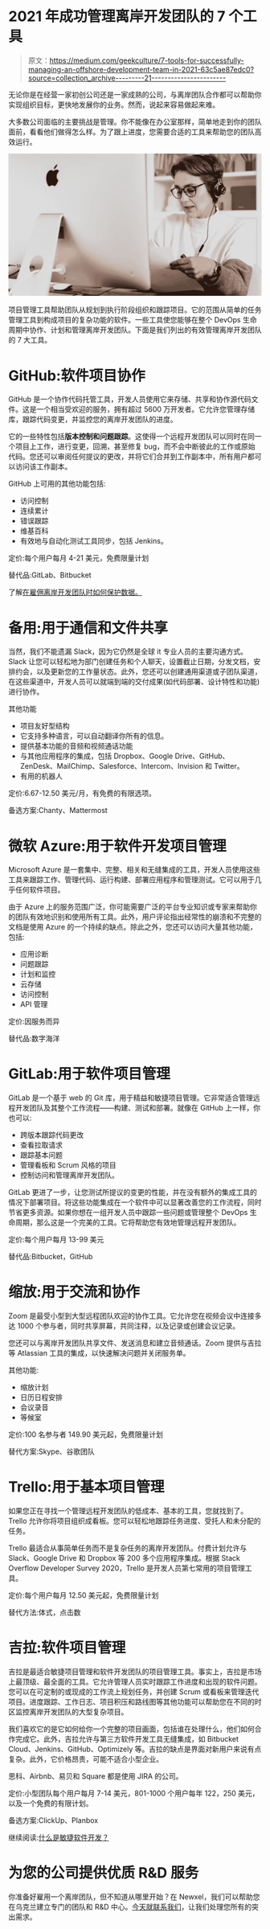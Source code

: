 # 2021 年成功管理离岸开发团队的 7 个工具

> 原文：<https://medium.com/geekculture/7-tools-for-successfully-managing-an-offshore-development-team-in-2021-63c5ae87edc0?source=collection_archive---------21----------------------->

无论你是在经营一家初创公司还是一家成熟的公司，与离岸团队合作都可以帮助你实现组织目标，更快地发展你的业务。然而，说起来容易做起来难。

大多数公司面临的主要挑战是管理。你不能像在办公室那样，简单地走到你的团队面前，看看他们做得怎么样。为了跟上进度，您需要合适的工具来帮助您的团队高效运行。

![](img/1d463373d803e131720e4b80d46830c6.png)

项目管理工具帮助团队从规划到执行阶段组织和跟踪项目。它的范围从简单的任务管理工具到构成项目的复杂功能的软件。一些工具使您能够在整个 DevOps 生命周期中协作、计划和管理离岸开发团队。下面是我们列出的有效管理离岸开发团队的 7 大工具。

# GitHub:软件项目协作

GitHub 是一个协作代码托管工具，开发人员使用它来存储、共享和协作源代码文件。这是一个相当受欢迎的服务，拥有超过 5600 万开发者。它允许您管理存储库，跟踪代码变更，并监控您的离岸开发团队的进度。

它的一些特性包括**版本控制和问题跟踪**。这使得一个远程开发团队可以同时在同一个项目上工作，进行变更，回溯，甚至修复 bug，而不会中断彼此的工作或原始代码。您还可以审阅任何提议的更改，并将它们合并到工作副本中，所有用户都可以访问该工作副本。

GitHub 上可用的其他功能包括:

*   访问控制
*   连续累计
*   错误跟踪
*   维基百科
*   有效地与自动化测试工具同步，包括 Jenkins。

定价:每个用户每月 4-21 美元，免费限量计划

替代品:GitLab、Bitbucket

了解[在雇佣离岸开发团队时如何保护数据。](https://newxel.com/blog/security-tips-when-going-offshore/)

# 备用:用于通信和文件共享

当然，我们不能遗漏 Slack，因为它仍然是全球 it 专业人员的主要沟通方式。Slack 让您可以轻松地为部门创建任务和个人聊天，设置截止日期，分发文档，安排约会，以及更新您的工作量状态。此外，您还可以创建通用渠道或子团队渠道，在这些渠道中，开发人员可以就端到端的交付成果(如代码部署、设计特性和功能)进行协作。

其他功能

*   项目友好型结构
*   它支持多种语言，可以自动翻译你所有的信息。
*   提供基本功能的音频和视频通话功能
*   与其他应用程序的集成，包括 Dropbox、Google Drive、GitHub、ZenDesk、MailChimp、Salesforce、Intercom、Invision 和 Twitter。
*   有用的机器人

定价:6.67-12.50 美元/月，有免费的有限选项。

备选方案:Chanty、Mattermost

# 微软 Azure:用于软件开发项目管理

Microsoft Azure 是一套集中、完整、相关和无缝集成的工具，开发人员使用这些工具来跟踪工作、管理代码、运行构建、部署应用程序和管理测试。它可以用于几乎任何软件项目。

由于 Azure 上的服务范围广泛，你可能需要广泛的平台专业知识或专家来帮助你的团队有效地识别和使用所有工具。此外，用户评论指出经常性的崩溃和不完整的文档是使用 Azure 的一个持续的缺点。除此之外，您还可以访问大量其他功能，包括:

*   应用诊断
*   问题跟踪
*   计划和监控
*   云存储
*   访问控制
*   API 管理

定价:因服务而异

替代品:数字海洋

# GitLab:用于软件项目管理

GitLab 是一个基于 web 的 Git 库，用于精益和敏捷项目管理。它非常适合管理远程开发团队及其整个工作流程——构建、测试和部署。就像在 GitHub 上一样，你也可以:

*   跨版本跟踪代码更改
*   查看拉取请求
*   跟踪基本问题
*   管理看板和 Scrum 风格的项目
*   控制访问和管理离岸开发团队。

GitLab 更进了一步，让您测试所提议的变更的性能，并在没有额外的集成工具的情况下部署项目。将这些功能集成在一个软件中可以显著改善您的工作流程，同时节省更多资源。如果你想在一组开发人员中跟踪一些问题或管理整个 DevOps 生命周期，那么这是一个完美的工具。它将帮助您有效地管理远程开发团队。

定价:每个用户每月 13-99 美元

替代品:Bitbucket，GitHub

# 缩放:用于交流和协作

Zoom 是最受小型到大型远程团队欢迎的协作工具。它允许您在视频会议中连接多达 1000 个参与者，同时共享屏幕，共同注释，以及记录或创建会议记录。

您还可以与离岸开发团队共享文件、发送消息和建立音频通话。Zoom 提供与吉拉等 Atlassian 工具的集成，以快速解决问题并关闭服务单。

其他功能:

*   缩放计划
*   日历日程安排
*   会议录音
*   等候室

定价:100 名参与者 149.90 美元起，免费限量计划

替代方案:Skype、谷歌团队

# Trello:用于基本项目管理

如果您正在寻找一个管理远程开发团队的低成本、基本的工具，您就找到了。Trello 允许你将项目组织成看板。您可以轻松地跟踪任务进度、受托人和未分配的任务。

Trello 最适合从事简单任务而不是复杂任务的离岸开发团队。付费计划允许与 Slack、Google Drive 和 Dropbox 等 200 多个应用程序集成。根据 Stack Overflow Developer Survey 2020，Trello 是开发人员第七常用的项目管理工具。

定价:每个用户每月 12.50 美元起，免费限量计划

替代方法:体式，点击数

# 吉拉:软件项目管理

吉拉是最适合敏捷项目管理和软件开发团队的项目管理工具。事实上，吉拉是市场上最顶级、最全面的工具。它允许管理人员实时跟踪工作进度和出现的软件问题。您可以在可定制的或现成的工作流上规划任务，并创建 Scrum 或看板来管理迭代项目。进度跟踪、工作日志、项目积压和路线图等其他功能可以帮助您在不同的时区监控离岸开发团队的大型复杂项目。

我们喜欢它的是它如何给你一个完整的项目画面，包括谁在处理什么，他们如何合作完成它。此外，吉拉允许与第三方软件开发工具无缝集成，如 Bitbucket Cloud、Jenkins、GitHub、Optimizely 等。吉拉的缺点是界面对新用户来说有点复杂。此外，它价格昂贵，可能不适合小型企业。

思科、Airbnb、易贝和 Square 都是使用 JIRA 的公司。

定价:小型团队每个用户每月 7-14 美元，801-1000 个用户每年 122，250 美元，以及一个免费的有限计划。

备选方案:ClickUp、Planbox

继续阅读:[什么是敏捷软件开发？](https://newxel.com/blog/agile-and-how-it-works-with-remote-development-teams/)

# 为您的公司提供优质 R&D 服务

你准备好雇用一个离岸团队，但不知道从哪里开始？在 Newxel，我们可以帮助您在乌克兰建立专门的团队和 R&D 中心。[今天就联系我们](https://newxel.com/)，让我们处理您所有的突出需求。